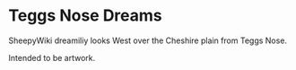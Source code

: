 # Teggs Nose Dreams

SheepyWiki dreamiliy looks West over the Cheshire plain from Teggs Nose.

Intended to be artwork.
